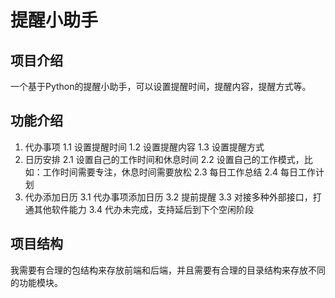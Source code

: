 # 提醒小助手

## 项目介绍

一个基于Python的提醒小助手，可以设置提醒时间，提醒内容，提醒方式等。

## 功能介绍
1. 代办事项
  1.1 设置提醒时间
  1.2 设置提醒内容
  1.3 设置提醒方式
2. 日历安排
  2.1 设置自己的工作时间和休息时间
  2.2 设置自己的工作模式，比如：工作时间需要专注，休息时间需要放松
  2.3 每日工作总结
  2.4 每日工作计划
3. 代办添加日历
   3.1 代办事项添加日历
   3.2 提前提醒
   3.3 对接多种外部接口，打通其他软件能力
   3.4 代办未完成，支持延后到下个空闲阶段

## 项目结构
我需要有合理的包结构来存放前端和后端，并且需要有合理的目录结构来存放不同的功能模块。


